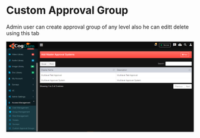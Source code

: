# Custom Approval Group

Admin user can create approval group of any level also he can editt delete using this tab

![](../../.gitbook/assets/image%20%28241%29.png)

